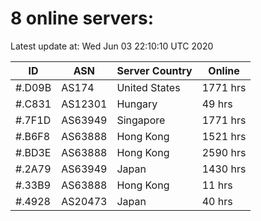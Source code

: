 # 8 online servers:

Latest update at: Wed Jun 03 22:10:10 UTC 2020

| ID | ASN | Server Country | Online |
| -- | --- | -------------- | ------ |
| #.D09B | AS174 | United States | 1771 hrs |
| #.C831 | AS12301 | Hungary | 49 hrs |
| #.7F1D | AS63949 | Singapore | 1771 hrs |
| #.B6F8 | AS63888 | Hong Kong | 1521 hrs |
| #.BD3E | AS63888 | Hong Kong | 2590 hrs |
| #.2A79 | AS63949 | Japan | 1430 hrs |
| #.33B9 | AS63888 | Hong Kong | 11 hrs |
| #.4928 | AS20473 | Japan | 40 hrs |

